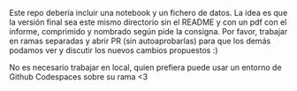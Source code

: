 Este repo debería incluir una notebook y un fichero de datos. La idea es que la versión final sea este mismo directorio sin el README y con un pdf con el informe, comprimido y nombrado según pide la consigna.
Por favor, trabajar en ramas separadas y abrir PR (sin autoaprobarlas) para que los demás podamos ver y discutir los nuevos cambios propuestos :) 

No es necesario trabajar en local, quien prefiera puede usar un entorno de Github Codespaces sobre su rama <3
